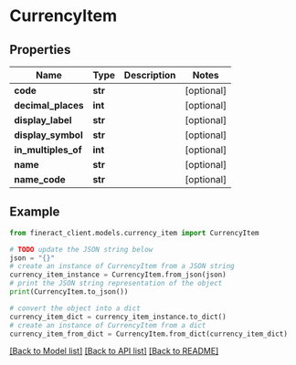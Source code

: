 # CurrencyItem


## Properties

Name | Type | Description | Notes
------------ | ------------- | ------------- | -------------
**code** | **str** |  | [optional] 
**decimal_places** | **int** |  | [optional] 
**display_label** | **str** |  | [optional] 
**display_symbol** | **str** |  | [optional] 
**in_multiples_of** | **int** |  | [optional] 
**name** | **str** |  | [optional] 
**name_code** | **str** |  | [optional] 

## Example

```python
from fineract_client.models.currency_item import CurrencyItem

# TODO update the JSON string below
json = "{}"
# create an instance of CurrencyItem from a JSON string
currency_item_instance = CurrencyItem.from_json(json)
# print the JSON string representation of the object
print(CurrencyItem.to_json())

# convert the object into a dict
currency_item_dict = currency_item_instance.to_dict()
# create an instance of CurrencyItem from a dict
currency_item_from_dict = CurrencyItem.from_dict(currency_item_dict)
```
[[Back to Model list]](../README.md#documentation-for-models) [[Back to API list]](../README.md#documentation-for-api-endpoints) [[Back to README]](../README.md)


